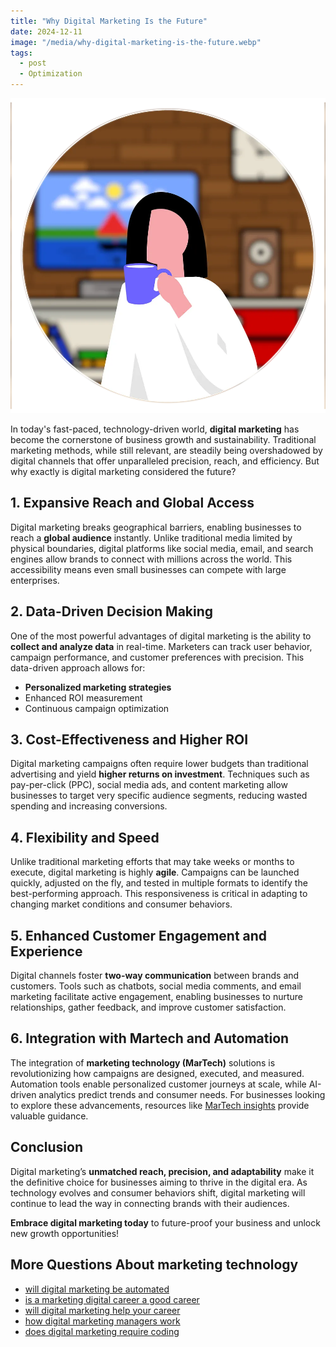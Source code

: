 ```yaml
---
title: "Why Digital Marketing Is the Future"
date: 2024-12-11
image: "/media/why-digital-marketing-is-the-future.webp"
tags:
  - post
  - Optimization
---
```


![Why Digital Marketing Is the Future](/media/why-digital-marketing-is-the-future.webp)

In today's fast-paced, technology-driven world, **digital marketing** has become the cornerstone of business growth and sustainability. Traditional marketing methods, while still relevant, are steadily being overshadowed by digital channels that offer unparalleled precision, reach, and efficiency. But why exactly is digital marketing considered the future?

## 1. Expansive Reach and Global Access

Digital marketing breaks geographical barriers, enabling businesses to reach a **global audience** instantly. Unlike traditional media limited by physical boundaries, digital platforms like social media, email, and search engines allow brands to connect with millions across the world. This accessibility means even small businesses can compete with large enterprises.

## 2. Data-Driven Decision Making

One of the most powerful advantages of digital marketing is the ability to **collect and analyze data** in real-time. Marketers can track user behavior, campaign performance, and customer preferences with precision. This data-driven approach allows for:

- **Personalized marketing strategies**
- Enhanced ROI measurement
- Continuous campaign optimization

## 3. Cost-Effectiveness and Higher ROI

Digital marketing campaigns often require lower budgets than traditional advertising and yield **higher returns on investment**. Techniques such as pay-per-click (PPC), social media ads, and content marketing allow businesses to target very specific audience segments, reducing wasted spending and increasing conversions.

## 4. Flexibility and Speed

Unlike traditional marketing efforts that may take weeks or months to execute, digital marketing is highly **agile**. Campaigns can be launched quickly, adjusted on the fly, and tested in multiple formats to identify the best-performing approach. This responsiveness is critical in adapting to changing market conditions and consumer behaviors.

## 5. Enhanced Customer Engagement and Experience

Digital channels foster **two-way communication** between brands and customers. Tools such as chatbots, social media comments, and email marketing facilitate active engagement, enabling businesses to nurture relationships, gather feedback, and improve customer satisfaction.

## 6. Integration with Martech and Automation

The integration of **marketing technology (MarTech)** solutions is revolutionizing how campaigns are designed, executed, and measured. Automation tools enable personalized customer journeys at scale, while AI-driven analytics predict trends and consumer needs. For businesses looking to explore these advancements, resources like [MarTech insights](https://marketer.it.com/posts/martech) provide valuable guidance.

## Conclusion

Digital marketing’s **unmatched reach, precision, and adaptability** make it the definitive choice for businesses aiming to thrive in the digital era. As technology evolves and consumer behaviors shift, digital marketing will continue to lead the way in connecting brands with their audiences.

**Embrace digital marketing today** to future-proof your business and unlock new growth opportunities!

## More Questions About marketing technology

- [will digital marketing be automated](/posts/will-digital-marketing-be-automated)
- [is a marketing digital career a good career](/posts/is-a-marketing-digital-career-a-good-career)
- [will digital marketing help your career](/posts/will-digital-marketing-help-your-career)
- [how digital marketing managers work](/posts/how-digital-marketing-managers-work)
- [does digital marketing require coding](/posts/does-digital-marketing-require-coding)
